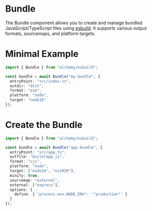 # Bundle

The Bundle component allows you to create and manage bundled JavaScript/TypeScript files using [esbuild](https://esbuild.github.io/). It supports various output formats, sourcemaps, and platform targets.

# Minimal Example

```ts
import { Bundle } from "alchemy/esbuild";

const bundle = await Bundle("my-bundle", {
  entryPoint: "src/index.ts",
  outdir: "dist",
  format: "esm",
  platform: "node",
  target: "node18"
});
```

# Create the Bundle

```ts
import { Bundle } from "alchemy/esbuild";

const bundle = await Bundle("app-bundle", {
  entryPoint: "src/app.ts",
  outfile: "build/app.js",
  format: "cjs",
  platform: "node",
  target: ["node16", "es2020"],
  minify: true,
  sourcemap: "external",
  external: ["express"],
  options: {
    define: { "process.env.NODE_ENV": '"production"' }
  }
});
```
